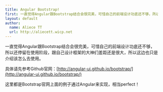 ```yaml
---
title: Angular Bootstrap!
first: 一直觉得Angular跟Bootstrap结合会很完美，可惜自己的前端设计功底还不够，所以还停留在使用阶段，跟自己设计框架的大神们差距还是很大，所以这边也只是介绍该怎么去使用。
layout: default
author:
  name: Aliece TT
  url: http://aliecett.wicp.net
---
```


一直觉得Angular跟Bootstrap结合会很完美，可惜自己的前端设计功底还不够，所以还停留在使用阶段，跟自己设计框架的大神们差距还是很大，所以这边也只是介绍该怎么去使用。

具体请先参考Github官网：[http://angular-ui.github.io/bootstrap/](http://angular-ui.github.io/bootstrap/)

这里都是Bootstrap官网上面的例子通过Angular来实现，相当perfect！
